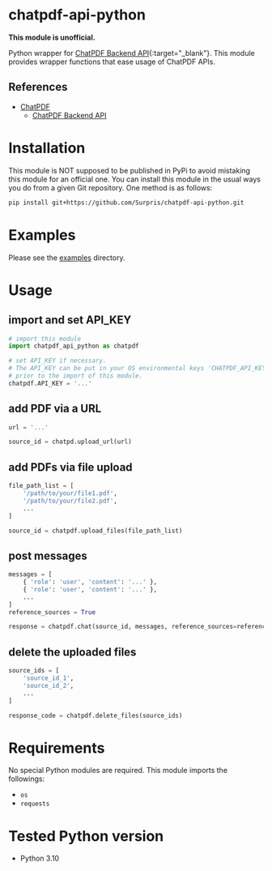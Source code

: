 # chatpdf-api-python

**This module is unofficial.**

Python wrapper for [ChatPDF Backend API](https://www.chatpdf.com/docs/api/backend){:target="_blank"}. This module provides wrapper functions that ease usage of ChatPDF APIs.

## References

* [ChatPDF](https://www.chatpdf.com/)
    * [ChatPDF Backend API](https://www.chatpdf.com/docs/api/backend)

# Installation

This module is NOT supposed to be published in PyPi to avoid mistaking this module for an official one. You can install this module in the usual ways you do from a given Git repository. One method is as follows:

```sh
pip install git+https://github.com/Surpris/chatpdf-api-python.git
```

# Examples

Please see the [examples](./examples) directory.

# Usage

## import and set API_KEY

```python
# import this module
import chatpdf_api_python as chatpdf

# set API_KEY if necessary.
# The API_KEY can be put in your OS environmental keys 'CHATPDF_API_KEY'
# prior to the import of this module.
chatpdf.API_KEY = '...'

```

## add PDF via a URL
```python
url = '...'

source_id = chatpd.upload_url(url)
```

## add PDFs via file upload

```python
file_path_list = [
    '/path/to/your/file1.pdf',
    '/path/to/your/file2.pdf',
    ...
]

source_id = chatpdf.upload_files(file_path_list)
```

## post messages

```python
messages = [
    { 'role': 'user', 'content': '...' },
    { 'role': 'user', 'content': '...' },
    ...
]
reference_sources = True

response = chatpdf.chat(source_id, messages, reference_sources=reference_sources)
```

## delete the uploaded files

```python
source_ids = [
    'source_id_1',
    'source_id_2',
    ...
]

response_code = chatpdf.delete_files(source_ids)
```

# Requirements

No special Python modules are required. This module imports the followings:

* `os`
* `requests`

# Tested Python version

* Python 3.10
